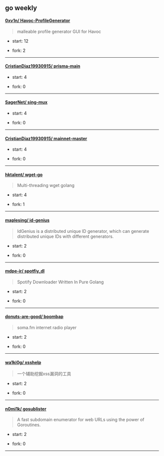 ## go weekly

#### [0xv1n/ Havoc-ProfileGenerator](https://github.com/0xv1n/Havoc-ProfileGenerator)
>  malleable profile generator GUI for Havoc
+ start: 12
+ fork: 2
---
#### [CristianDiaz19930915/ prisma-main](https://github.com/CristianDiaz19930915/prisma-main)
>  
+ start: 4
+ fork: 0
---
#### [SagerNet/ sing-mux](https://github.com/SagerNet/sing-mux)
>  
+ start: 4
+ fork: 0
---
#### [CristianDiaz19930915/ mainnet-master](https://github.com/CristianDiaz19930915/mainnet-master)
>  
+ start: 4
+ fork: 0
---
#### [hktalent/ wget-go](https://github.com/hktalent/wget-go)
>  Multi-threading wget golang
+ start: 4
+ fork: 1
---
#### [maplesing/ id-genius](https://github.com/maplesing/id-genius)
>  IdGenius is a distributed unique ID generator, which can generate distributed unique IDs with different generators.
+ start: 2
+ fork: 0
---
#### [mdpe-ir/ spotfiy_dl](https://github.com/mdpe-ir/spotfiy_dl)
>  Spotify Downloader Written In Pure Golang
+ start: 2
+ fork: 0
---
#### [donuts-are-good/ boombap](https://github.com/donuts-are-good/boombap)
>  soma.fm internet radio player
+ start: 2
+ fork: 0
---
#### [wa1ki0g/ xsshelp](https://github.com/wa1ki0g/xsshelp)
>  一个辅助挖掘xss漏洞的工具
+ start: 2
+ fork: 0
---
#### [n0mi1k/ gosublister](https://github.com/n0mi1k/gosublister)
>  A fast subdomain enumerator for web URLs using the power of Goroutines.
+ start: 2
+ fork: 0
---